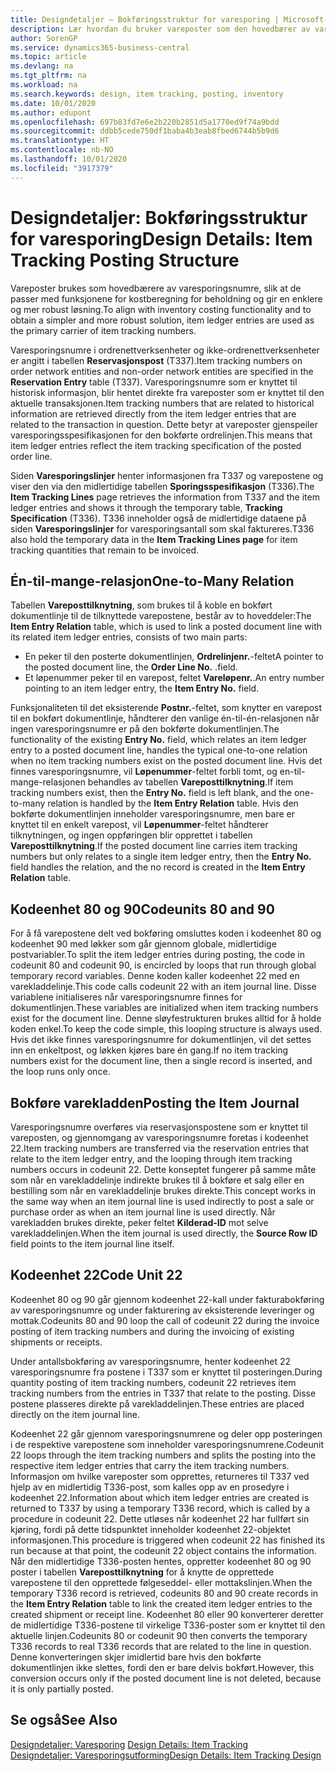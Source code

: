```yaml
---
title: Designdetaljer – Bokføringsstruktur for varesporing | Microsoft-dokumentasjon
description: Lær hvordan du bruker vareposter som den hovedbærer av varesporingsnumre.
author: SorenGP
ms.service: dynamics365-business-central
ms.topic: article
ms.devlang: na
ms.tgt_pltfrm: na
ms.workload: na
ms.search.keywords: design, item tracking, posting, inventory
ms.date: 10/01/2020
ms.author: edupont
ms.openlocfilehash: 697b83fd7e6e2b220b2851d5a1770ed9f74a9bdd
ms.sourcegitcommit: ddbb5cede750df1baba4b3eab8fbed6744b5b9d6
ms.translationtype: HT
ms.contentlocale: nb-NO
ms.lasthandoff: 10/01/2020
ms.locfileid: "3917379"
---
```

# <a name="design-details-item-tracking-posting-structure"></a><span data-ttu-id="fd2f0-103">Designdetaljer: Bokføringsstruktur for varesporing</span><span class="sxs-lookup"><span data-stu-id="fd2f0-103">Design Details: Item Tracking Posting Structure</span></span>
<span data-ttu-id="fd2f0-104">Vareposter brukes som hovedbærere av varesporingsnumre, slik at de passer med funksjonene for kostberegning for beholdning og gir en enklere og mer robust løsning.</span><span class="sxs-lookup"><span data-stu-id="fd2f0-104">To align with inventory costing functionality and to obtain a simpler and more robust solution, item ledger entries are used as the primary carrier of item tracking numbers.</span></span>  
  
<span data-ttu-id="fd2f0-105">Varesporingsnumre i ordrenettverksenheter og ikke-ordrenettverksenheter er angitt i tabellen **Reservasjonspost** (T337).</span><span class="sxs-lookup"><span data-stu-id="fd2f0-105">Item tracking numbers on order network entities and non-order network entities are specified in the **Reservation Entry** table (T337).</span></span> <span data-ttu-id="fd2f0-106">Varesporingsnumre som er knyttet til historisk informasjon, blir hentet direkte fra vareposter som er knyttet til den aktuelle transaksjonen.</span><span class="sxs-lookup"><span data-stu-id="fd2f0-106">Item tracking numbers that are related to historical information are retrieved directly from the item ledger entries that are related to the transaction in question.</span></span> <span data-ttu-id="fd2f0-107">Dette betyr at vareposter gjenspeiler varesporingsspesifikasjonen for den bokførte ordrelinjen.</span><span class="sxs-lookup"><span data-stu-id="fd2f0-107">This means that item ledger entries reflect the item tracking specification of the posted order line.</span></span>  
  
<span data-ttu-id="fd2f0-108">Siden **Varesporingslinjer** henter informasjonen fra T337 og varepostene og viser den via den midlertidige tabellen **Sporingsspesifikasjon** (T336).</span><span class="sxs-lookup"><span data-stu-id="fd2f0-108">The **Item Tracking Lines** page retrieves the information from T337 and the item ledger entries and shows it through the temporary table, **Tracking Specification** (T336).</span></span> <span data-ttu-id="fd2f0-109">T336 inneholder også de midlertidige dataene på siden **Varesporingslinjer** for varesporingsantall som skal faktureres.</span><span class="sxs-lookup"><span data-stu-id="fd2f0-109">T336 also hold the temporary data in the **Item Tracking Lines page** for item tracking quantities that remain to be invoiced.</span></span>  
  
## <a name="one-to-many-relation"></a><span data-ttu-id="fd2f0-110">Én-til-mange-relasjon</span><span class="sxs-lookup"><span data-stu-id="fd2f0-110">One-to-Many Relation</span></span>  
<span data-ttu-id="fd2f0-111">Tabellen **Vareposttilknytning**, som brukes til å koble en bokført dokumentlinje til de tilknyttede varepostene, består av to hoveddeler:</span><span class="sxs-lookup"><span data-stu-id="fd2f0-111">The **Item Entry Relation** table, which is used to link a posted document line with its related item ledger entries, consists of two main parts:</span></span>  
  
* <span data-ttu-id="fd2f0-112">En peker til den posterte dokumentlinjen, **Ordrelinjenr.**-feltet</span><span class="sxs-lookup"><span data-stu-id="fd2f0-112">A pointer to the posted document line, the **Order Line No.**</span></span> <span data-ttu-id="fd2f0-113">.</span><span class="sxs-lookup"><span data-stu-id="fd2f0-113">field.</span></span>  
* <span data-ttu-id="fd2f0-114">Et løpenummer peker til en varepost, feltet **Vareløpenr.**.</span><span class="sxs-lookup"><span data-stu-id="fd2f0-114">An entry number pointing to an item ledger entry, the **Item Entry No.** field.</span></span>  
  
<span data-ttu-id="fd2f0-115">Funksjonaliteten til det eksisterende **Postnr.**-feltet, som knytter en varepost til en bokført dokumentlinje, håndterer den vanlige én-til-én-relasjonen når ingen varesporingsnumre er på den bokførte dokumentlinjen.</span><span class="sxs-lookup"><span data-stu-id="fd2f0-115">The functionality of the existing **Entry No.** field, which relates an item ledger entry to a posted document line, handles the typical one-to-one relation when no item tracking numbers exist on the posted document line.</span></span> <span data-ttu-id="fd2f0-116">Hvis det finnes varesporingsnumre, vil **Løpenummer**-feltet forbli tomt, og en-til-mange-relasjonen behandles av tabellen **Vareposttilknytning**.</span><span class="sxs-lookup"><span data-stu-id="fd2f0-116">If item tracking numbers exist, then the **Entry No.** field is left blank, and the one-to-many relation is handled by the **Item Entry Relation** table.</span></span> <span data-ttu-id="fd2f0-117">Hvis den bokførte dokumentlinjen inneholder varesporingsnumre, men bare er knyttet til en enkelt varepost, vil **Løpenummer**-feltet håndterer tilknytningen, og ingen oppføringen blir opprettet i tabellen **Vareposttilknytning**.</span><span class="sxs-lookup"><span data-stu-id="fd2f0-117">If the posted document line carries item tracking numbers but only relates to a single item ledger entry, then the **Entry No.** field handles the relation, and the no record is created in the **Item Entry Relation** table.</span></span>  
  
## <a name="codeunits-80-and-90"></a><span data-ttu-id="fd2f0-118">Kodeenhet 80 og 90</span><span class="sxs-lookup"><span data-stu-id="fd2f0-118">Codeunits 80 and 90</span></span>  
<span data-ttu-id="fd2f0-119">For å få varepostene delt ved bokføring omsluttes koden i kodeenhet 80 og kodeenhet 90 med løkker som går gjennom globale, midlertidige postvariabler.</span><span class="sxs-lookup"><span data-stu-id="fd2f0-119">To split the item ledger entries during posting, the code in codeunit 80 and codeunit 90, is encircled by loops that run through global temporary record variables.</span></span> <span data-ttu-id="fd2f0-120">Denne koden kaller kodeenhet 22 med en varekladdelinje.</span><span class="sxs-lookup"><span data-stu-id="fd2f0-120">This code calls codeunit 22 with an item journal line.</span></span> <span data-ttu-id="fd2f0-121">Disse variablene initialiseres når varesporingsnumre finnes for dokumentlinjen.</span><span class="sxs-lookup"><span data-stu-id="fd2f0-121">These variables are initialized when item tracking numbers exist for the document line.</span></span> <span data-ttu-id="fd2f0-122">Denne sløyfestrukturen brukes alltid for å holde koden enkel.</span><span class="sxs-lookup"><span data-stu-id="fd2f0-122">To keep the code simple, this looping structure is always used.</span></span> <span data-ttu-id="fd2f0-123">Hvis det ikke finnes varesporingsnumre for dokumentlinjen, vil det settes inn en enkeltpost, og løkken kjøres bare én gang.</span><span class="sxs-lookup"><span data-stu-id="fd2f0-123">If no item tracking numbers exist for the document line, then a single record is inserted, and the loop runs only once.</span></span>  
  
## <a name="posting-the-item-journal"></a><span data-ttu-id="fd2f0-124">Bokføre varekladden</span><span class="sxs-lookup"><span data-stu-id="fd2f0-124">Posting the Item Journal</span></span>  
<span data-ttu-id="fd2f0-125">Varesporingsnumre overføres via reservasjonspostene som er knyttet til vareposten, og gjennomgang av varesporingsnumre foretas i kodeenhet 22.</span><span class="sxs-lookup"><span data-stu-id="fd2f0-125">Item tracking numbers are transferred via the reservation entries that relate to the item ledger entry, and the looping through item tracking numbers occurs in codeunit 22.</span></span> <span data-ttu-id="fd2f0-126">Dette konseptet fungerer på samme måte som når en varekladdelinje indirekte brukes til å bokføre et salg eller en bestilling som når en varekladdelinje brukes direkte.</span><span class="sxs-lookup"><span data-stu-id="fd2f0-126">This concept works in the same way when an item journal line is used indirectly to post a sale or purchase order as when an item journal line is used directly.</span></span> <span data-ttu-id="fd2f0-127">Når varekladden brukes direkte, peker feltet **Kilderad-ID** mot selve varekladdelinjen.</span><span class="sxs-lookup"><span data-stu-id="fd2f0-127">When the item journal is used directly, the **Source Row ID** field points to the item journal line itself.</span></span>  
  
## <a name="code-unit-22"></a><span data-ttu-id="fd2f0-128">Kodeenhet 22</span><span class="sxs-lookup"><span data-stu-id="fd2f0-128">Code Unit 22</span></span>  
<span data-ttu-id="fd2f0-129">Kodeenhet 80 og 90 går gjennom kodeenhet 22-kall under fakturabokføring av varesporingsnumre og under fakturering av eksisterende leveringer og mottak.</span><span class="sxs-lookup"><span data-stu-id="fd2f0-129">Codeunits 80 and 90 loop the call of codeunit 22 during the invoice posting of item tracking numbers and during the invoicing of existing shipments or receipts.</span></span>  
  
<span data-ttu-id="fd2f0-130">Under antallsbokføring av varesporingsnumre, henter kodeenhet 22 varesporingsnumre fra postene i T337 som er knyttet til posteringen.</span><span class="sxs-lookup"><span data-stu-id="fd2f0-130">During quantity posting of item tracking numbers, codeunit 22 retrieves item tracking numbers from the entries in T337 that relate to the posting.</span></span> <span data-ttu-id="fd2f0-131">Disse postene plasseres direkte på varekladdelinjen.</span><span class="sxs-lookup"><span data-stu-id="fd2f0-131">These entries are placed directly on the item journal line.</span></span>  
  
<span data-ttu-id="fd2f0-132">Kodeenhet 22 går gjennom varesporingsnumrene og deler opp posteringen i de respektive varepostene som inneholder varesporingsnumrene.</span><span class="sxs-lookup"><span data-stu-id="fd2f0-132">Codeunit 22 loops through the item tracking numbers and splits the posting into the respective item ledger entries that carry the item tracking numbers.</span></span> <span data-ttu-id="fd2f0-133">Informasjon om hvilke vareposter som opprettes, returneres til T337 ved hjelp av en midlertidig T336-post, som kalles opp av en prosedyre i kodeenhet 22.</span><span class="sxs-lookup"><span data-stu-id="fd2f0-133">Information about which item ledger entries are created is returned to T337 by using a temporary T336 record, which is called by a procedure in codeunit 22.</span></span> <span data-ttu-id="fd2f0-134">Dette utløses når kodeenhet 22 har fullført sin kjøring, fordi på dette tidspunktet inneholder kodeenhet 22-objektet informasjonen.</span><span class="sxs-lookup"><span data-stu-id="fd2f0-134">This procedure is triggered when codeunit 22 has finished its run because at that point, the codeunit 22 object contains the information.</span></span> <span data-ttu-id="fd2f0-135">Når den midlertidige T336-posten hentes, oppretter kodeenhet 80 og 90 poster i tabellen **Vareposttilknytning** for å knytte de opprettede varepostene til den opprettede følgeseddel- eller mottakslinjen.</span><span class="sxs-lookup"><span data-stu-id="fd2f0-135">When the temporary T336 record is retrieved, codeunits 80 and 90 create records in the **Item Entry Relation** table to link the created item ledger entries to the created shipment or receipt line.</span></span> <span data-ttu-id="fd2f0-136">Kodeenhet 80 eller 90 konverterer deretter de midlertidige T336-postene til virkelige T336-poster som er knyttet til den aktuelle linjen.</span><span class="sxs-lookup"><span data-stu-id="fd2f0-136">Codeunits 80 or codeunit 90 then converts the temporary T336 records to real T336 records that are related to the line in question.</span></span> <span data-ttu-id="fd2f0-137">Denne konverteringen skjer imidlertid bare hvis den bokførte dokumentlinjen ikke slettes, fordi den er bare delvis bokført.</span><span class="sxs-lookup"><span data-stu-id="fd2f0-137">However, this conversion occurs only if the posted document line is not deleted, because it is only partially posted.</span></span>  
  
## <a name="see-also"></a><span data-ttu-id="fd2f0-138">Se også</span><span class="sxs-lookup"><span data-stu-id="fd2f0-138">See Also</span></span>  
<span data-ttu-id="fd2f0-139">[Designdetaljer: Varesporing](design-details-item-tracking.md) </span><span class="sxs-lookup"><span data-stu-id="fd2f0-139">[Design Details: Item Tracking](design-details-item-tracking.md) </span></span>  
[<span data-ttu-id="fd2f0-140">Designdetaljer: Varesporingsutforming</span><span class="sxs-lookup"><span data-stu-id="fd2f0-140">Design Details: Item Tracking Design</span></span>](design-details-item-tracking-design.md)